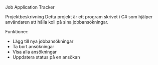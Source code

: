  Job Application Tracker

 Projektbeskrivning
Detta projekt är ett program skrivet i C# som hjälper användaren att hålla koll på sina jobbansökningar.  


Funktioner:  
- Lägg till nya jobbansökningar  
- Ta bort ansökningar  
- Visa alla ansökningar  
- Uppdatera status på en ansökan

